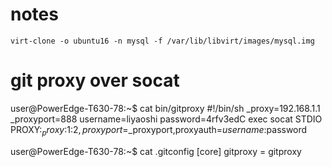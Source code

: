 # notes
	virt-clone -o ubuntu16 -n mysql -f /var/lib/libvirt/images/mysql.img 	
# git proxy over socat
user@PowerEdge-T630-78:~$ cat bin/gitproxy
\#!/bin/sh
_proxy=192.168.1.1
_proxyport=888
username=liyaoshi
password=4rfv3edC
exec socat STDIO PROXY:$_proxy:$1:$2,proxyport=$_proxyport,proxyauth=$username:$password

user@PowerEdge-T630-78:~$ cat .gitconfig
[core]
        gitproxy = gitproxy


